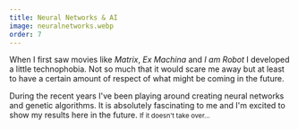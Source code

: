 ```yaml
---
title: Neural Networks & AI
image: neuralnetworks.webp
order: 7
---
```


When I first saw movies like *Matrix*, *Ex Machina* and *I am Robot* I developed a little <span class="tooltip" data-text="Fear or discomfort with advanced technology">technophobia</span>. Not so much that it would scare me away but at least to have a certain amount of respect of what might be coming in the future.

During the recent years I've been playing around creating neural networks and genetic algorithms. It is absolutely fascinating to me and I'm excited to show my results here in the future. <small>If it doesn't take over...</small>
